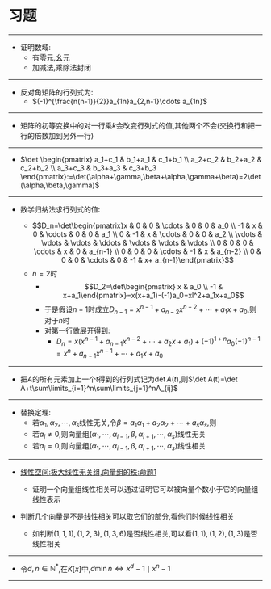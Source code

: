 # 习题
---
- 证明数域:
  - 有零元,幺元
  - 加减法,乘除法封闭


---
- 反对角矩阵的行列式为:
  - $(-1)^{\frac{n(n-1)}{2}}a_{1n}a_{2,n-1}\cdots a_{1n}$


---
- 矩阵的初等变换中的对一行乘$k$会改变行列式的值,其他两个不会(交换行和把一行的倍数加到另外一行)


---
- $\det \begin{pmatrix}
  a_1+c_1 & b_1+a_1 &  c_1+b_1 \\
  a_2+c_2 & b_2+a_2 &  c_2+b_2 \\
  a_3+c_3 & b_3+a_3 &  c_3+b_3
\end{pmatrix}:=\det(\alpha+\gamma,\beta+\alpha,\gamma+\beta)=2\det(\alpha,\beta,\gamma)$


---
- 数学归纳法求行列式的值:

  - $$D_n=\det\begin{pmatrix}x & 0 & 0 & \cdots & 0 & 0 & a_0 \\ -1 & x & 0 & \cdots & 0 & 0 & a_1 \\ 0 & -1 & x & \cdots & 0 & 0 & a_2 \\ \vdots & \vdots & \vdots & \ddots & \vdots & \vdots & \vdots \\ 0 & 0 & 0 & \cdots & x & 0 & a_{n-1} \\ 0 & 0 & 0 & \cdots & -1 & x & a_{n-2} \\ 0 & 0 & 0 & \cdots & 0 & -1 & x+ a_{n-1}\end{pmatrix}$$
  - $n=2$时
    - $$D_2=\det\begin{pmatrix} x & a_0 \\ -1 & x+a_1\end{pmatrix}=x(x+a_1)-(-1)a_0=xl^2+a_1x+a_0$$
    - 于是假设$n-1$时成立$D_{n-1}=x^{n-1}+a_{n-2}x^{n-2}+\cdots+a_1x+a_0$,则对于$n$时
    - 对第一行做展开得到:
        - $D_n=x(x^{n-1}+a_{n-1}x^{n-2}+\cdots+a_2x+a_1)+(-1)^{1+n}a_0(-1)^{n-1}=x^n+a_{n-1}x^{n-1}+\cdots+a_1x+a_0$


---
- 把$A$的所有元素加上一个$t$得到的行列式记为$\det A(t)$,则$\det A(t)=\det A+t\sum\limits_{i=1}^n\sum\limits_{j=1}^nA_{ij}$


---
- 替换定理:
    - 若$\alpha_1,\alpha_2,\cdots,\alpha_s$线性无关,令$\beta = a_1\alpha_1+a_2\alpha_2+\cdots+a_s\alpha_s$,则
    - 若$a_i\neq 0$,则向量组$(\alpha_1,\cdots,\alpha_{i-1},\beta,\alpha_{i+1},\cdots,\alpha_s)$线性无关
    - 若$a_i=0$,则向量组$(\alpha_1,\cdots,\alpha_{i-1},\beta,\alpha_{i+1},\cdots,\alpha_s)$线性相关


---
- [线性空间:极大线性无关组,向量组的秩:命题1](./03-线性空间.md)
    - 证明一个向量组线性相关可以通过证明它可以被向量个数小于它的向量组线性表示 

- 判断几个向量是不是线性相关可以取它们的部分,看他们时候线性相关
    - 如判断$(1,1,1),(1,2,3),(1,3,6)$是否线性相关,可以看$(1,1),(1,2),(1,3)$是否线性相关


---
- 令$d,n\in\mathbb{N}^*$,在$K[x]$中,$d\min n \iff x^d-1\mid x^n-1$


---





































